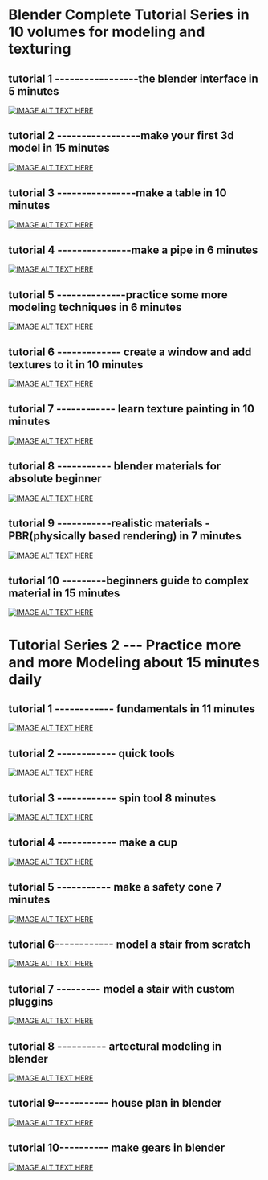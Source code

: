 # Blender Complete Tutorial Series in 10 volumes for modeling and texturing

## tutorial 1 -----------------the blender interface in 5 minutes
[![IMAGE ALT TEXT HERE](https://img.youtube.com/vi/Dh9qhS7UgeU/0.jpg)](https://www.youtube.com/watch?v=Dh9qhS7UgeU)

## tutorial 2 -----------------make your first 3d model in 15 minutes
[![IMAGE ALT TEXT HERE](images/1-2.png)](https://www.youtube.com/watch?v=QlErCEe9A8o&t=158s)

## tutorial 3 ----------------make a table in 10 minutes
[![IMAGE ALT TEXT HERE](https://img.youtube.com/vi/v2Zb4BsD2K8/0.jpg)](https://www.youtube.com/watch?v=v2Zb4BsD2K8)

## tutorial 4 ---------------make a pipe in 6 minutes 
[![IMAGE ALT TEXT HERE](https://img.youtube.com/vi/_3NFtRBDCV0/0.jpg)](https://www.youtube.com/watch?v=_3NFtRBDCV0)

## tutorial 5 --------------practice some more modeling techniques in 6 minutes
[![IMAGE ALT TEXT HERE](images/1-5.png)](https://www.youtube.com/watch?v=VYN9g-U7uco&list=PLboXykqtm8dwGbepocDtEfOy9up8ebQMG)

## tutorial 6 ------------- create a window and add textures to it in 10 minutes 
[![IMAGE ALT TEXT HERE](https://img.youtube.com/vi/yrQlaGbpnDE/0.jpg)](https://www.youtube.com/watch?v=yrQlaGbpnDE)

## tutorial 7 ------------ learn texture painting in 10 minutes 
[![IMAGE ALT TEXT HERE](images/1-7.png)](https://www.youtube.com/watch?v=2zxzUi_ctDI&list=PLboXykqtm8dwGbepocDtEfOy9up8ebQMG&index=4)

## tutorial 8 ----------- blender materials for absolute beginner 
[![IMAGE ALT TEXT HERE](https://img.youtube.com/vi/mjZzxDKSvBE/0.jpg)](https://www.youtube.com/watch?v=mjZzxDKSvBE)
## tutorial 9 -----------realistic materials -PBR(physically based rendering) in 7 minutes 
[![IMAGE ALT TEXT HERE](https://img.youtube.com/vi/A7QteBvUOdQ/0.jpg)](https://www.youtube.com/watch?v=A7QteBvUOdQ)
## tutorial 10 ---------beginners guide to complex material in 15 minutes 
[![IMAGE ALT TEXT HERE](https://img.youtube.com/vi/moKFSMJwpmE/0.jpg)](https://www.youtube.com/watch?v=moKFSMJwpmE)


# Tutorial Series 2 ---   Practice more and more Modeling about 15 minutes daily

## tutorial 1 ------------ fundamentals in 11 minutes
[![IMAGE ALT TEXT HERE](https://img.youtube.com/vi/OVbIOHAI3iY/0.jpg)](https://www.youtube.com/watch?v=OVbIOHAI3iY)
## tutorial 2 ------------ quick tools 
[![IMAGE ALT TEXT HERE](images/2-2.png)](https://www.youtube.com/watch?v=sKX2tgope-Y&t=76s)
## tutorial 3 ------------ spin tool  8 minutes
[![IMAGE ALT TEXT HERE](https://img.youtube.com/vi/2MVmxTzbSrU/0.jpg)](https://www.youtube.com/watch?v=2MVmxTzbSrU)
## tutorial 4 ------------ make a cup 
[![IMAGE ALT TEXT HERE](https://img.youtube.com/vi/4yHRhgwSTHE/0.jpg)](https://www.youtube.com/watch?v=4yHRhgwSTHE)
## tutorial 5 -----------  make a safety cone 7 minutes  
[![IMAGE ALT TEXT HERE](images/2-5.png)](https://www.youtube.com/watch?v=fBLMwX8uewY&list=PL0sleyIddsC0eDdPNjluk1fnca_STin72)
## tutorial 6------------ model a stair from scratch 
[![IMAGE ALT TEXT HERE](https://img.youtube.com/vi/UZbVC9imtIg/0.jpg)](https://www.youtube.com/watch?v=UZbVC9imtIg)
## tutorial 7 ---------   model a stair with custom pluggins 
[![IMAGE ALT TEXT HERE](https://img.youtube.com/vi/UKAvwAqymJU/0.jpg)](https://www.youtube.com/watch?v=UKAvwAqymJU)
## tutorial 8 ----------  artectural modeling in blender
[![IMAGE ALT TEXT HERE](https://img.youtube.com/vi/l-aom9PyosM/0.jpg)](https://www.youtube.com/watch?v=l-aom9PyosM)
## tutorial 9-----------  house plan in blender
[![IMAGE ALT TEXT HERE](https://img.youtube.com/vi/eiDVmoecTw4/0.jpg)](https://www.youtube.com/watch?v=eiDVmoecTw4)
## tutorial 10----------  make gears in blender
[![IMAGE ALT TEXT HERE](https://img.youtube.com/vi/cN3dvb0_py0/0.jpg)](https://www.youtube.com/watch?v=cN3dvb0_py0)


